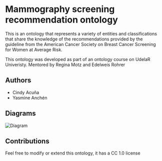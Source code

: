 # Mammography screening recommendation ontology

This is an ontology that represents a variety of entities and classifications that share the knowledge of the recommendations provided by the guideline from the American Cancer Society on Breast Cancer Screening for Women at Average Risk.

This ontology was developed as part of an ontology course on UdelaR Univeristy. Mentored by Regina Motz and Edelweis Rohrer


## Authors

- Cindy Acuña
- Yasmine Anchén

## Diagrams

![Diagram]()

## Contributions

Feel free to modify or extend this ontology, it has a CC 1.0 license
